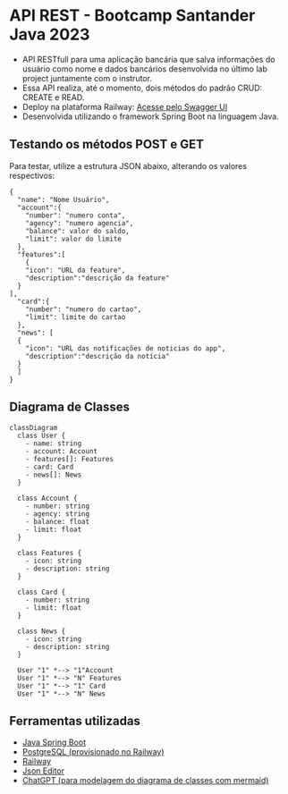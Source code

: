 # API REST - Bootcamp Santander Java 2023 
- API RESTfull para uma aplicação bancária que salva informações do usuário como nome e dados bancários desenvolvida no último lab project juntamente com o instrutor. 
- Essa API realiza, até o momento, dois métodos do padrão CRUD: CREATE e READ.
- Deploy na plataforma Railway: [Acesse pelo Swagger UI](https://bootcamp-java-dio-prd.up.railway.app/swagger-ui/index.html)
- Desenvolvida utilizando o framework Spring Boot na linguagem Java.

## Testando os métodos POST e GET
Para testar, utilize a estrutura JSON abaixo, alterando os valores respectivos:
```
{
  "name": "Nome Usuário",
  "account":{
    "number": "numero conta",
    "agency": "numero agencia",
    "balance": valor do saldo,
    "limit": valor do limite
  },
  "features":[
    {
    "icon": "URL da feature",
    "description":"descrição da feature"
  }
],
  "card":{
    "number": "numero do cartao",
    "limit": limite do cartao
  },
  "news": [
  {
    "icon": "URL das notificações de noticias do app",
    "description":"descrição da notícia"
  }
  ]
}
```
## Diagrama de Classes

```mermaid
classDiagram
  class User {
    - name: string
    - account: Account
    - features[]: Features
    - card: Card
    - news[]: News
  }

  class Account {
    - number: string
    - agency: string
    - balance: float
    - limit: float
  }

  class Features {
    - icon: string
    - description: string
  }

  class Card {
    - number: string
    - limit: float
  }

  class News {
    - icon: string
    - description: string
  }

  User "1" *--> "1"Account
  User "1" *--> "N" Features 
  User "1" *--> "1" Card 
  User "1" *--> "N" News 
```
## Ferramentas utilizadas 
- [Java Spring Boot](https://spring.io/)
- [PostgreSQL (provisionado no Railway)](https://docs.railway.app/databases/postgresql)
- [Railway](https://railway.app/)
- [Json Editor](https://jsoneditoronline.org/)
- [ChatGPT (para modelagem do diagrama de classes com mermaid)](https://chat.openai.com/)
